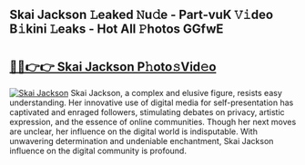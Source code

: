 ## Skai Jackson 𝙻eaked 𝙽u𝚍e - Part-vuK 𝚅𝚒deo B𝚒kini 𝙻eaks - Hot All 𝙿hotos GGfwE

# <h2><a href="http://ld21wq.urlbe.top/?page=Skai+Jackson">🔗🔗👉👉 Skai Jackson P𝚑oto𝚜Vid𝚎o</a></h2>

[![Skai Jackson](https://i.imgur.com/eBuTRDB.gif)](http://ld21wq.urlbe.top/?page=Skai+Jackson)
Skai Jackson, a complex and elusive figure, resists easy understanding. Her innovative use of digital media for self-presentation has captivated and enraged followers, stimulating debates on privacy, artistic expression, and the essence of online communities. Though her next moves are unclear, her influence on the digital world is indisputable. With unwavering determination and undeniable enchantment, Skai Jackson influence on the digital community is profound.
